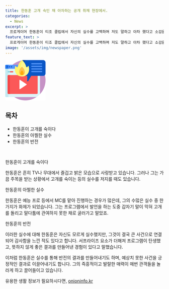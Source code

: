 ```yaml
---
title: 한동훈 고개 숙인 채 아차하는 공개 취재 현장에서.
categories:
  - News
excerpt: >
  프로게이머 한동훈이 티조 클립에서 자신의 실수를 고백하며 저도 말하고 아차 했다고 소감을 밝혔다. 한동훈의 솔직한 반성이 네티즌들의 관심을 끌고 있다.
feature_text: >
  프로게이머 한동훈이 티조 클립에서 자신의 실수를 고백하며 저도 말하고 아차 했다고 소감을 밝혔다. 한동훈의 솔직한 반성이 네티즌들의 관심을 끌고 있다.
image: '/assets/img/newspaper.png'
---
```


<p><img src="/assets/img/news.png" alt="rentncar 속보" /></p>

<h2 data-ke-size="size26">목차</h2>

<ul>
    <li>한동훈이 고개를 숙이다</li>
    <li>한동훈의 아찔한 실수</li>
    <li>한동훈의 반전</li>
</ul>

<p data-ke-size="size16">&nbsp;</p>

<p>한동훈이 고개를 숙이다</p>

<p>한동훈은 흔히 TV나 무대에서 즐겁고 밝은 모습으로 사랑받고 있습니다. 그러나 그는 가끔 주목을 받는 상황에서 고개를 숙이는 등의 실수를 저지를 때도 있습니다.</p>

<p>한동훈의 아찔한 실수</p>

<p>한동훈은 예능 프로 등에서 MC를 맡아 진행하는 경우가 많은데, 그의 수많은 실수 중 한 가지가 화제가 되었습니다. 그는 프로그램에서 발언을 하는 도중 갑자기 말이 막혀 고개를 돌리고 말다툼에 관여하지 못한 채로 굴러가고 말았죠.</p>

<p>한동훈의 반전</p>

<p>이러한 실수에 대해 한동훈은 자신도 모르게 실수했지만, 그것이 결국 큰 사건으로 연결되어 감사함을 느낀 적도 있다고 합니다. 서프라이즈 요소가 더해져 프로그램이 탄생했고, 뜻하지 않게 좋은 결과를 만들어낸 경험이 있다고 말했습니다.</p>

<p>이처럼 한동훈은 실수를 통해 반전의 결과를 만들어내기도 하며, 예상치 못한 사건을 긍정적인 결과로 이끌어내기도 합니다. 그의 즉흥적이고 발랄한 매력이 매번 관객들을 놀라게 하고 끌어들이고 있습니다.</p>
유용한 생활 정보가 필요하시다면, <a href="https://onioninfo.kr" rel="dofollow">onioninfo.kr</a>


